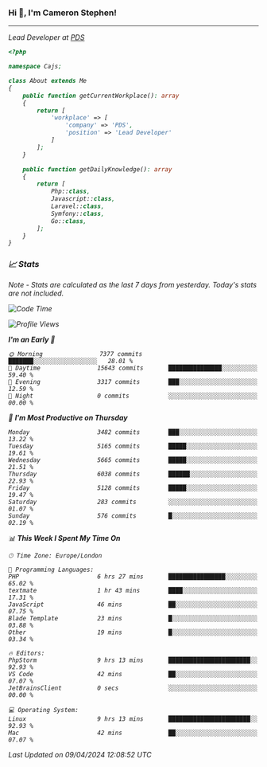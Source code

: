 ### Hi 👋, I'm Cameron Stephen!
<hr>
<p><em>Lead Developer at <a href="https://prindatasolutions.co.uk">PDS</a></p>


```php
<?php

namespace Cajs;

class About extends Me
{
    public function getCurrentWorkplace(): array
    {
        return [
            'workplace' => [
                'company' => 'PDS',
                'position' => 'Lead Developer'
            ]
        ];
    }

    public function getDailyKnowledge(): array
    {
        return [
            Php::class,
            Javascript::class,
            Laravel::class,
            Symfony::class,
            Go::class,
        ];
    }
}
```

### 📈 Stats
<p><em>Note - Stats are calculated as the last 7 days from yesterday. Today's stats are not included.</em></p>


<!--START_SECTION:waka-->
![Code Time](http://img.shields.io/badge/Code%20Time-3%2C756%20hrs%209%20mins-blue)

![Profile Views](http://img.shields.io/badge/Profile%20Views-0-blue)

**I'm an Early 🐤** 

```text
🌞 Morning                7377 commits        ███████░░░░░░░░░░░░░░░░░░   28.01 % 
🌆 Daytime                15643 commits       ███████████████░░░░░░░░░░   59.40 % 
🌃 Evening                3317 commits        ███░░░░░░░░░░░░░░░░░░░░░░   12.59 % 
🌙 Night                  0 commits           ░░░░░░░░░░░░░░░░░░░░░░░░░   00.00 % 
```
📅 **I'm Most Productive on Thursday** 

```text
Monday                   3482 commits        ███░░░░░░░░░░░░░░░░░░░░░░   13.22 % 
Tuesday                  5165 commits        █████░░░░░░░░░░░░░░░░░░░░   19.61 % 
Wednesday                5665 commits        █████░░░░░░░░░░░░░░░░░░░░   21.51 % 
Thursday                 6038 commits        ██████░░░░░░░░░░░░░░░░░░░   22.93 % 
Friday                   5128 commits        █████░░░░░░░░░░░░░░░░░░░░   19.47 % 
Saturday                 283 commits         ░░░░░░░░░░░░░░░░░░░░░░░░░   01.07 % 
Sunday                   576 commits         █░░░░░░░░░░░░░░░░░░░░░░░░   02.19 % 
```


📊 **This Week I Spent My Time On** 

```text
🕑︎ Time Zone: Europe/London

💬 Programming Languages: 
PHP                      6 hrs 27 mins       ████████████████░░░░░░░░░   65.02 % 
textmate                 1 hr 43 mins        ████░░░░░░░░░░░░░░░░░░░░░   17.31 % 
JavaScript               46 mins             ██░░░░░░░░░░░░░░░░░░░░░░░   07.75 % 
Blade Template           23 mins             █░░░░░░░░░░░░░░░░░░░░░░░░   03.88 % 
Other                    19 mins             █░░░░░░░░░░░░░░░░░░░░░░░░   03.34 % 

🔥 Editors: 
PhpStorm                 9 hrs 13 mins       ███████████████████████░░   92.93 % 
VS Code                  42 mins             ██░░░░░░░░░░░░░░░░░░░░░░░   07.07 % 
JetBrainsClient          0 secs              ░░░░░░░░░░░░░░░░░░░░░░░░░   00.00 % 

💻 Operating System: 
Linux                    9 hrs 13 mins       ███████████████████████░░   92.93 % 
Mac                      42 mins             ██░░░░░░░░░░░░░░░░░░░░░░░   07.07 % 
```


 Last Updated on 09/04/2024 12:08:52 UTC
<!--END_SECTION:waka-->

